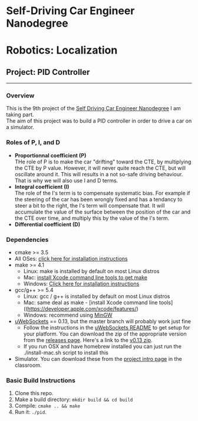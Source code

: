 # Self-Driving Car Engineer Nanodegree
# Robotics: Localization
## Project: PID Controller

---

### Overview
This is the 9th project of the [Self Driving Car Engineer Nanodegree](https://www.udacity.com/course/self-driving-car-engineer-nanodegree--nd013) I am taking part. <br>
The aim of this project was to build a PID controller in order to drive a car on a simulator. 


### Roles of P, I, and D
- <b>Proportionnal coefficient (P)</b><br/>
THe role of P is to make the car "drifting" toward the CTE, by multiplying the CTE by P value. However, it will never quite reach the CTE, but will oscillate around it. This will results in a not so-safe driving behaviour. That is why we will also use I and D terms.
- <b>Integral coefficient (I)</b><br/>
The role of the I's term is to compensate systematic bias. For example if the steering of the car has been wrongly fixed and has a tendancy to steer a bit to the right, the I's term will compensate that. It will accumulate the value of the surface between the position of the car and the CTE over time, and multiply this by the value of the I's term. 
- <b>Differential coefficient (D)</b><br/>

### Dependencies

* cmake >= 3.5
 * All OSes: [click here for installation instructions](https://cmake.org/install/)
* make >= 4.1
  * Linux: make is installed by default on most Linux distros
  * Mac: [install Xcode command line tools to get make](https://developer.apple.com/xcode/features/)
  * Windows: [Click here for installation instructions](http://gnuwin32.sourceforge.net/packages/make.htm)
* gcc/g++ >= 5.4
  * Linux: gcc / g++ is installed by default on most Linux distros
  * Mac: same deal as make - [install Xcode command line tools]((https://developer.apple.com/xcode/features/)
  * Windows: recommend using [MinGW](http://www.mingw.org/)
* [uWebSockets](https://github.com/uWebSockets/uWebSockets) == 0.13, but the master branch will probably work just fine
  * Follow the instructions in the [uWebSockets README](https://github.com/uWebSockets/uWebSockets/blob/master/README.md) to get setup for your platform. You can download the zip of the appropriate version from the [releases page](https://github.com/uWebSockets/uWebSockets/releases). Here's a link to the [v0.13 zip](https://github.com/uWebSockets/uWebSockets/archive/v0.13.0.zip).
  * If you run OSX and have homebrew installed you can just run the ./install-mac.sh script to install this
* Simulator. You can download these from the [project intro page](https://github.com/udacity/CarND-PID-Control-Project/releases) in the classroom.

### Basic Build Instructions

1. Clone this repo.
2. Make a build directory: `mkdir build && cd build`
3. Compile: `cmake .. && make`
4. Run it: `./pid`. 
